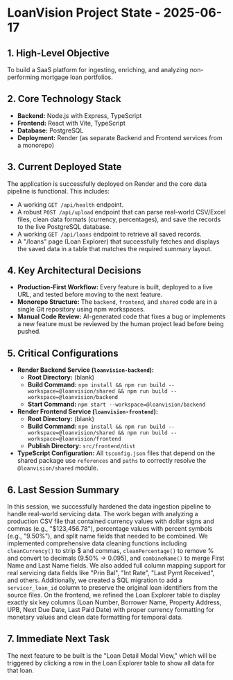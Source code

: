 # LoanVision Project State - 2025-06-17

## 1. High-Level Objective
To build a SaaS platform for ingesting, enriching, and analyzing non-performing mortgage loan portfolios.

## 2. Core Technology Stack
- **Backend:** Node.js with Express, TypeScript
- **Frontend:** React with Vite, TypeScript
- **Database:** PostgreSQL
- **Deployment:** Render (as separate Backend and Frontend services from a monorepo)

## 3. Current Deployed State
The application is successfully deployed on Render and the core data pipeline is functional. This includes:
- A working `GET /api/health` endpoint.
- A robust `POST /api/upload` endpoint that can parse real-world CSV/Excel files, clean data formats (currency, percentages), and save the records to the live PostgreSQL database.
- A working `GET /api/loans` endpoint to retrieve all saved records.
- A "/loans" page (Loan Explorer) that successfully fetches and displays the saved data in a table that matches the required summary layout.

## 4. Key Architectural Decisions
- **Production-First Workflow:** Every feature is built, deployed to a live URL, and tested before moving to the next feature.
- **Monorepo Structure:** The `backend`, `frontend`, and `shared` code are in a single Git repository using npm workspaces.
- **Manual Code Review:** AI-generated code that fixes a bug or implements a new feature must be reviewed by the human project lead before being pushed.

## 5. Critical Configurations
- **Render Backend Service (`loanvision-backend`):**
    - **Root Directory:** (blank)
    - **Build Command:** `npm install && npm run build --workspace=@loanvision/shared && npm run build --workspace=@loanvision/backend`
    - **Start Command:** `npm start --workspace=@loanvision/backend`
- **Render Frontend Service (`loanvision-frontend`):**
    - **Root Directory:** (blank)
    - **Build Command:** `npm install && npm run build --workspace=@loanvision/shared && npm run build --workspace=@loanvision/frontend`
    - **Publish Directory:** `src/frontend/dist`
- **TypeScript Configuration:** All `tsconfig.json` files that depend on the shared package use `references` and `paths` to correctly resolve the `@loanvision/shared` module.

## 6. Last Session Summary
In this session, we successfully hardened the data ingestion pipeline to handle real-world servicing data. The work began with analyzing a production CSV file that contained currency values with dollar signs and commas (e.g., "$123,456.78"), percentage values with percent symbols (e.g., "9.50%"), and split name fields that needed to be combined. We implemented comprehensive data cleaning functions including `cleanCurrency()` to strip $ and commas, `cleanPercentage()` to remove % and convert to decimals (9.50% → 0.095), and `combineName()` to merge First Name and Last Name fields. We also added full column mapping support for real servicing data fields like "Prin Bal", "Int Rate", "Last Pymt Received", and others. Additionally, we created a SQL migration to add a `servicer_loan_id` column to preserve the original loan identifiers from the source files. On the frontend, we refined the Loan Explorer table to display exactly six key columns (Loan Number, Borrower Name, Property Address, UPB, Next Due Date, Last Paid Date) with proper currency formatting for monetary values and clean date formatting for temporal data.

## 7. Immediate Next Task
The next feature to be built is the "Loan Detail Modal View," which will be triggered by clicking a row in the Loan Explorer table to show all data for that loan.